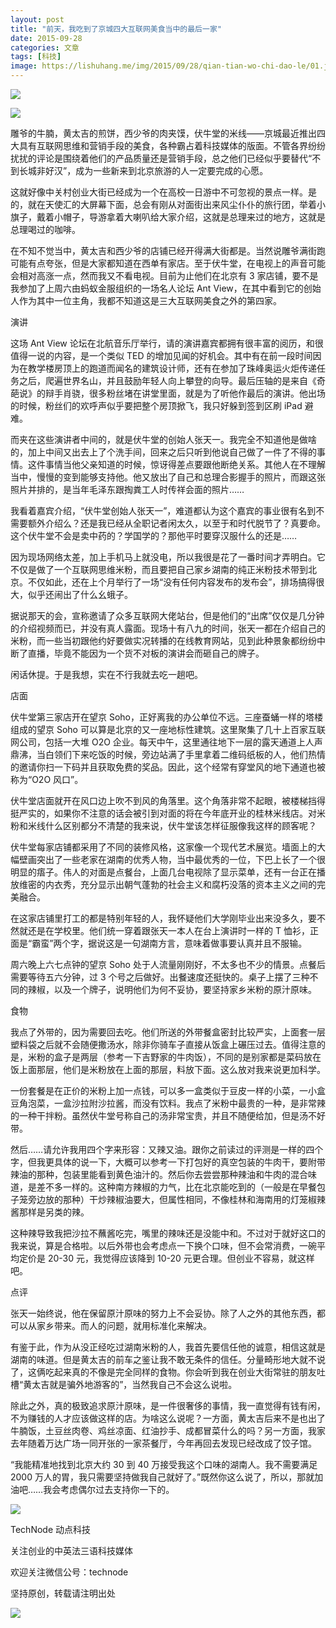 ```yaml
---
layout: post
title: "前天，我吃到了京城四大互联网美食当中的最后一家"
date: 2015-09-28
categories: 文章
tags: [科技]
image: https://lishuhang.me/img/2015/09/28/qian-tian-wo-chi-dao-le/01.jpg
---
```


![](http://mmbiz.qpic.cn/mmbiz/nmVQQlxOIsJ5KgFZYWicHk3PKibkVOmTicpaVRzwHgICrHP5DBmH5TkVK7PwDMTozc8tUWgPVcd0KbnFgeL3zcgzQ/0?wx_fmt=gif)

![](https://lishuhang.me/img/2015/09/28/qian-tian-wo-chi-dao-le/01.jpg)

雕爷的牛腩，黄太吉的煎饼，西少爷的肉夹馍，伏牛堂的米线——京城最近推出四大具有互联网思维和营销手段的美食，各种霸占着科技媒体的版面。不管各界纷纷扰扰的评论是围绕着他们的产品质量还是营销手段，总之他们已经似乎要替代“不到长城非好汉”，成为一些新来到北京旅游的人一定要完成的心愿。

这就好像中关村创业大街已经成为一个在高校一日游中不可忽视的景点一样。是的，就在天使汇的大屏幕下面，总会有刚从对面街出来风尘仆仆的旅行团，举着小旗子，戴着小帽子，导游拿着大喇叭给大家介绍，这就是总理来过的地方，这就是总理喝过的咖啡。

在不知不觉当中，黄太吉和西少爷的店铺已经开得满大街都是。当然说雕爷满街跑可能有点夸张，但是大家都知道在西单有家店。至于伏牛堂，在电视上的声音可能会相对高涨一点，然而我又不看电视。目前为止他们在北京有 3 家店铺，要不是我参加了上周六由蚂蚁金服组织的一场名人论坛 Ant View，在其中看到它的创始人作为其中一位主角，我都不知道这是三大互联网美食之外的第四家。

演讲

这场 Ant View 论坛在北航音乐厅举行，请的演讲嘉宾都拥有很丰富的阅历，和很值得一说的内容，是一个类似 TED 的增加见闻的好机会。其中有在前一段时间因为在教学楼房顶上的跑道而闻名的建筑设计师，还有在参加了珠峰奥运火炬传递任务之后，爬遍世界名山，并且鼓励年轻人向上攀登的向导。最后压轴的是来自《奇葩说》的辩手肖骁，很多粉丝堵在讲堂里面，就是为了听他作最后的演讲。他出场的时候，粉丝们的欢呼声似乎要把整个房顶掀飞，我只好躲到签到区刷 iPad 避难。

而夹在这些演讲者中间的，就是伏牛堂的创始人张天一。我完全不知道他是做啥的，加上中间又出去上了个洗手间，回来之后只听到他说自己做了一件了不得的事情。这件事情当他父亲知道的时候，惊讶得差点要跟他断绝关系。其他人在不理解当中，慢慢的变到能够支持他。他又放出了自己和总理合影握手的照片，而跟这张照片并排的，是当年毛泽东跟掏粪工人时传祥会面的照片……

我看着嘉宾介绍，“伏牛堂创始人张天一”，难道都认为这个嘉宾的事业很有名到不需要额外介绍么？还是我已经从全职记者闲太久，以至于和时代脱节了？真要命。这个伏牛堂不会是卖中药的？学国学的？那他平时要穿汉服什么的还是……

因为现场网络太差，加上手机马上就没电，所以我很是花了一番时间才弄明白。它不仅是做了一个互联网思维米粉，而且要把自己家乡湖南的纯正米粉技术带到北京。不仅如此，还在上个月举行了一场“没有任何内容发布的发布会”，排场搞得很大，似乎还闹出了什么幺蛾子。

据说那天的会，宣称邀请了众多互联网大佬站台，但是他们的“出席”仅仅是几分钟的介绍视频而已，并没有真人露面。现场十有八九的时间，张天一都在介绍自己的米粉，而一些当初跟他约好要做实况转播的在线教育网站，见到此种景象都纷纷中断了直播，毕竟不能因为一个货不对板的演讲会而砸自己的牌子。

闲话休提。于是我想，实在不行我就去吃一趟吧。

店面

伏牛堂第三家店开在望京 Soho，正好离我的办公单位不远。三座蚕蛹一样的塔楼组成的望京 Soho 可以算是北京的又一座地标性建筑。这里聚集了几十上百家互联网公司，包括一大堆 O2O 企业。每天中午，这里通往地下一层的露天通道上人声鼎沸，当白领们下来吃饭的时候，旁边站满了手里拿着二维码纸板的人，他们热情的邀请你扫一下码并且获取免费的奖品。因此，这个经常有穿堂风的地下通道也被称为“O2O 风口”。

伏牛堂店面就开在风口边上吹不到风的角落里。这个角落非常不起眼，被楼梯挡得挺严实的，如果你不注意的话会被引到对面的将在今年底开业的桂林米线店。对米粉和米线什么区别都分不清楚的我来说，伏牛堂该怎样征服像我这样的顾客呢？

伏牛堂每家店铺都采用了不同的装修风格，这家像一个现代艺术展览。墙面上的大幅壁画突出了一些老家在湖南的优秀人物，当中最优秀的一位，下巴上长了一个很明显的痦子。伟人的对面是点餐台，上面几台电视除了显示菜单，还有一台正在播放维密的内衣秀，充分显示出朝气蓬勃的社会主义和腐朽没落的资本主义之间的完美融合。

在这家店铺里打工的都是特别年轻的人，我怀疑他们大学刚毕业出来没多久，要不然就还是在学校里。他们统一穿着跟张天一本人在台上演讲时一样的 T 恤衫，正面是“霸蛮”两个字，据说这是一句湖南方言，意味着做事要认真并且不服输。

周六晚上六七点钟的望京 Soho 处于人流量刚刚好，不太多也不少的情景。点餐后需要等待五六分钟，过 3 个号之后做好。出餐速度还挺快的。桌子上摆了三种不同的辣椒，以及一个牌子，说明他们为何不妥协，要坚持家乡米粉的原汁原味。

食物

我点了外带的，因为需要回去吃。他们所送的外带餐盒密封比较严实，上面套一层塑料袋之后就不会随便撒汤水，除非你骑车子直接从饭盒上碾压过去。值得注意的是，米粉的盒子是两层（参考一下吉野家的牛肉饭），不同的是别家都是菜码放在饭上面那层，他们是米粉放在上面的那层，料放下面。这么放对我来说更加科学。

一份套餐是在正价的米粉上加一点钱，可以多一盒类似于豆皮一样的小菜，一小盒豆角泡菜，一盒沙拉附沙拉酱，而没有饮料。我点了米粉中最贵的一种，是非常辣的一种干拌粉。虽然伏牛堂号称自己的汤非常宝贵，并且不随便给加，但是汤不好带。

然后……请允许我用四个字来形容：又辣又油。跟你之前读过的评测是一样的四个字，但我更具体的说一下，大概可以参考一下打包好的真空包装的牛肉干，要附带辣油的那种，包装里能看到黄色油汁的。然后你去尝尝那种辣油和牛肉的混合味道，是差不多一样的。这种南方辣椒的力气，比在北京能吃到的（一般是在早餐包子笼旁边放的那种）干炒辣椒油要大，但属性相同，不像桂林和海南用的灯笼椒辣酱那样是另类的辣。

这种辣导致我把沙拉不蘸酱吃完，嘴里的辣味还是没能中和。不过对于就好这口的我来说，算是合格啦。以后外带也会考虑点一下换个口味，但不会常消费，一碗平均定价是 20-30 元，我觉得应该降到 10-20 元更合理。但创业不容易，就这样吧。

点评

张天一始终说，他在保留原汁原味的努力上不会妥协。除了人之外的其他东西，都可以从家乡带来。而人的问题，就用标准化来解决。

有鉴于此，作为从没正经吃过湖南米粉的人，我首先要信任他的诚意，相信这就是湖南的味道。但是黄太吉的前车之鉴让我不敢无条件的信任。分量畸形地大就不说了，这俩吃起来真的不像是完全同样的食物。你会听到我在创业大街常驻的朋友吐槽“黄太吉就是骗外地游客的”，当然我自己不会这么说啦。

除此之外，真的极致追求原汁原味，是一件很奢侈的事情，我一直觉得有钱有闲，不为赚钱的人才应该做这样的店。为啥这么说呢？一方面，黄太吉后来不是也出了牛腩饭，土豆丝肉卷、鸡丝凉面、红油抄手、成都冒菜什么的吗？另一方面，我家去年随着万达广场一同开张的一家茶餐厅，今年再回去发现已经改成了饺子馆。

“我能精准地找到北京大约 30 到 40 万接受我这个口味的湖南人。我不需要满足 2000 万人的胃，我只需要坚持做我自己就好了。”既然你这么说了，所以，那就加油吧……我会考虑偶尔过去支持你一下的。

![](https://lishuhang.me/img/2015/09/28/qian-tian-wo-chi-dao-le/02.jpg)

TechNode 动点科技

关注创业的中英法三语科技媒体

欢迎关注微信公号：technode

坚持原创，转载请注明出处

![](https://lishuhang.me/img/2015/09/28/qian-tian-wo-chi-dao-le/03.png)